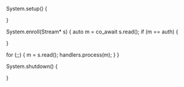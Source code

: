 System.setup() {

}

System.enroll(Stream* s) {
auto m = co_await s.read();
if (m == auth) {

}

for (;;) {
m = s.read();
handlers.process(m);
}
}

System.shutdown() {

}

